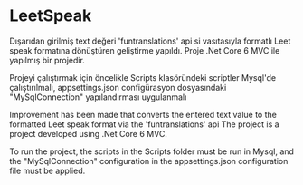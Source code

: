 # LeetSpeak
Dışarıdan girilmiş text değeri 'funtranslations' api si vasıtasıyla formatlı Leet speak formatına dönüştüren geliştirme yapıldı.
Proje .Net Core 6 MVC ile yapılmış bir projedir.

Projeyi çalıştırmak için öncelikle Scripts klasöründeki scriptler Mysql'de çalıştırılmalı, appsettings.json configürasyon dosyasındaki "MySqlConnection" yapılandırması uygulanmalı

Improvement has been made that converts the entered text value to the formatted Leet speak format via the 'funtranslations' api
The project is a project developed using .Net Core 6 MVC.

To run the project, the scripts in the Scripts folder must be run in Mysql, and the "MySqlConnection" configuration in the appsettings.json configuration file must be applied.
